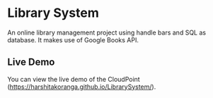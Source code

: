 # Library System
An online library management project using handle bars and SQL as database. It makes use of Google Books API.

## Live Demo
You can view the live demo of the CloudPoint (https://harshitakoranga.github.io/LibrarySystem/).
